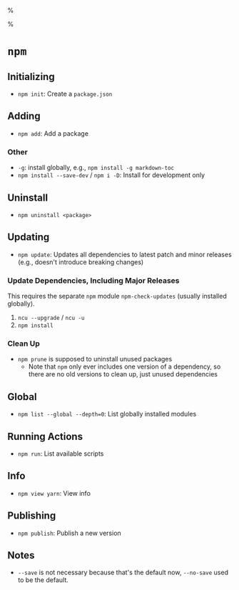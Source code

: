 %

%

# `npm`

## Initializing

- `npm init`: Create a `package.json`

## Adding

- `npm add`: Add a package

### Other

- `-g`: install globally, e.g., `npm install -g markdown-toc`
- `npm install --save-dev` / `npm i -D`: Install for development only

## Uninstall

- `npm uninstall <package>`

## Updating

- `npm update`: Updates all dependencies to latest patch and minor releases (e.g., doesn't introduce breaking changes)

### Update Dependencies, Including Major Releases

This requires the separate `npm` module `npm-check-updates` (usually installed globally).

1. `ncu --upgrade` / `ncu -u`
2. `npm install`

### Clean Up

- `npm prune` is supposed to uninstall unused packages
    - Note that `npm` only ever includes one version of a dependency, so there are no old versions to clean up, just unused dependencies

## Global

- `npm list --global --depth=0`: List globally installed modules

## Running Actions

- `npm run`: List available scripts

## Info

- `npm view yarn`: View info

## Publishing

- `npm publish`: Publish a new version

## Notes

- `--save` is not necessary because that's the default now, `--no-save` used to be the default.

